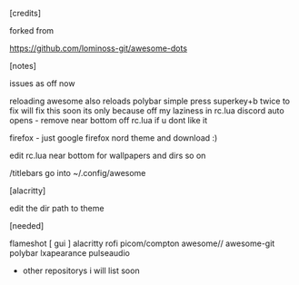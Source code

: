 [credits]

forked from

https://github.com/lominoss-git/awesome-dots

[notes]

issues as off now

reloading awesome also reloads polybar
simple press superkey+b twice to fix
will fix this soon its only because off my laziness in rc.lua
discord auto opens - remove near bottom off rc.lua if u dont like it

firefox - just google firefox nord theme and download :)

edit rc.lua near bottom for wallpapers and dirs so on

/titlebars go into ~/.config/awesome

[alacritty]

edit the dir path to theme

[needed]

flameshot [ gui ]
alacritty
rofi
picom/compton
awesome// awesome-git
polybar
lxapearance
pulseaudio

- other repositorys i will list soon

